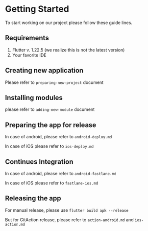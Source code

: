 # Getting Started

To start working on our project please follow these guide lines.

## Requirements

1. Flutter v. 1.22.5 (we realize this is not the latest version)
2. Your favorite IDE

## Creating new application

Please refer to `preparing-new-project` document

## Installing modules

please refer to `adding-new-module` document

## Preparing the app for release

In case of android, please refer to `android-deploy.md`

In case of iOS please refer to `ios-deploy.md`

## Continues Integration

In case of android, please refer to `android-fastlane.md`

In case of iOS please refer to `fastlane-ios.md`

## Releasing the app

For manual release, please use `flutter build apk --release`

But for GitAction release, please refer to `action-android.md` and `ios-action.md`

